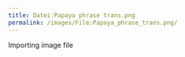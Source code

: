 ```yaml
---
title: Datei:Papaya phrase trans.png
permalink: /images/File:Papaya_phrase_trans.png/
---
```


Importing image file